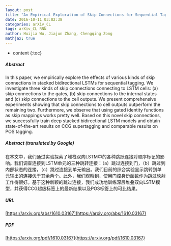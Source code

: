 ```yaml
---
layout: post
title: "An Empirical Exploration of Skip Connections for Sequential Tagging"
date: 2016-10-11 03:02:38
categories: arXiv_CL
tags: arXiv_CL RNN
author: Huijia Wu, Jiajun Zhang, Chengqing Zong
mathjax: true
---
```


* content
{:toc}

##### Abstract
In this paper, we empirically explore the effects of various kinds of skip connections in stacked bidirectional LSTMs for sequential tagging. We investigate three kinds of skip connections connecting to LSTM cells: (a) skip connections to the gates, (b) skip connections to the internal states and (c) skip connections to the cell outputs. We present comprehensive experiments showing that skip connections to cell outputs outperform the remaining two. Furthermore, we observe that using gated identity functions as skip mappings works pretty well. Based on this novel skip connections, we successfully train deep stacked bidirectional LSTM models and obtain state-of-the-art results on CCG supertagging and comparable results on POS tagging.

##### Abstract (translated by Google)
在本文中，我们通过实验探索了堆栈双向LSTM中的各种跳跃连接对顺序标记的影响。我们调查连接到LSTM单元的三种跳转连接：（a）跳过连接到门，（b）跳过到内部状态的连接，（c）跳过连接到单元输出。我们目前的综合实验显示跳转到单元输出的连接优于其余两个。此外，我们观察到，使用门控身份函数作为跳过映射工作得很好。基于这种新颖的跳过连接，我们成功地训练深层堆叠双向LSTM模型，并获得CCG超级标签上的最新结果以及POS标签上的可比结果。

##### URL
[https://arxiv.org/abs/1610.03167](https://arxiv.org/abs/1610.03167)

##### PDF
[https://arxiv.org/pdf/1610.03167](https://arxiv.org/pdf/1610.03167)

